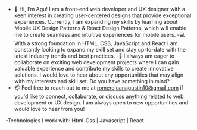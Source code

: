 - 👋 Hi, I’m Agu! I am a front-end web developer and UX designer with a keen interest in creating user-centered designs that provide exceptional experiences. Currently, I am expanding my skills by learning about Mobile UX Design Patterns & React Design Patterns, which will enable me to create seamless and intuitive experiences for mobile users.
-💻 With a strong foundation in HTML, CSS, JavaScript and React I am constantly looking to expand my skill set and stay up-to-date with the latest industry trends and best practices.
-💼 I always am eager to collaborate on exciting web development projects where I can gain valuable experience and contribute my skills to create innovative solutions. I would love to hear about any opportunities that may align with my interests and skill set.  Do you have something in mind? 
- 📫 Feel free to reach out to me at romerojuanagustin10@gmail.com if you'd like to connect, collaborate, or discuss anything related to web development or UX design. I am always open to new opportunities and would love to hear from you!

-Technologies I work with:
Html-Css | Javascript | React


<!---
Jagurom/Jagurom is a ✨ special ✨ repository because its `README.md` (this file) appears on your GitHub profile.
You can click the Preview link to take a look at your changes.
--->
